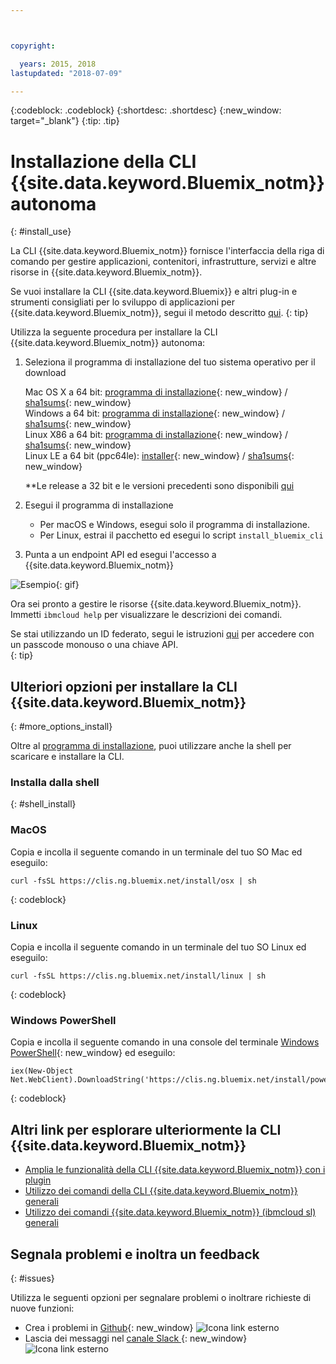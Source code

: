 ```yaml
---



copyright:

  years: 2015, 2018
lastupdated: "2018-07-09"

---
```


{:codeblock: .codeblock}
{:shortdesc: .shortdesc}
{:new_window: target="_blank"}
{:tip: .tip}


# Installazione della CLI {{site.data.keyword.Bluemix_notm}} autonoma
{: #install_use}

La CLI {{site.data.keyword.Bluemix_notm}} fornisce l'interfaccia della riga di comando per gestire applicazioni, contenitori, infrastrutture, servizi e altre risorse in {{site.data.keyword.Bluemix_notm}}.

Se vuoi installare la CLI {{site.data.keyword.Bluemix}} e altri plug-in e strumenti consigliati per lo sviluppo di applicazioni per {{site.data.keyword.Bluemix_notm}}, segui il metodo descritto [qui](/docs/cli/index.html).
{: tip}

Utilizza la seguente procedura per installare la CLI {{site.data.keyword.Bluemix_notm}} autonoma:

1. Seleziona il programma di installazione del tuo sistema operativo per il download

   Mac OS X a 64 bit: [programma di installazione](https://clis.ng.bluemix.net/download/bluemix-cli/latest/osx){: new_window} / [sha1sums](https://clis.ng.bluemix.net/download/bluemix-cli/latest/osx/checksum){: new_window} <br>
   Windows a 64 bit: [programma di installazione](https://clis.ng.bluemix.net/download/bluemix-cli/latest/win64){: new_window} / [sha1sums](https://clis.ng.bluemix.net/download/bluemix-cli/latest/win64/checksum){: new_window} <br>
   Linux X86 a 64 bit: [programma di installazione](https://clis.ng.bluemix.net/download/bluemix-cli/latest/linux64){: new_window} / [sha1sums](https://clis.ng.bluemix.net/download/bluemix-cli/latest/linux64/checksum){: new_window} <br>
   Linux LE a 64 bit (ppc64le): [installer](https://clis.ng.bluemix.net/download/bluemix-cli/latest/ppc64le){: new_window} / [sha1sums](https://clis.ng.bluemix.net/download/bluemix-cli/latest/ppc64le/checksum){: new_window} <br>

   **Le release a 32 bit e le versioni precedenti sono disponibili [qui](all_versions.html)

1. Esegui il programma di installazione
   * Per macOS e Windows, esegui solo il programma di installazione.
   * Per Linux, estrai il pacchetto ed esegui lo script `install_bluemix_cli`

1. Punta a un endpoint API ed esegui l'accesso a {{site.data.keyword.Bluemix_notm}}

  ![Esempio](example.gif){: gif}

Ora sei pronto a gestire le risorse {{site.data.keyword.Bluemix_notm}}. Immetti `ibmcloud help` per visualizzare le descrizioni dei comandi.

Se stai utilizzando un ID federato, segui le istruzioni [qui](https://console.bluemix.net/docs/iam/login_fedid.html#federated_id) per accedere con un passcode monouso o una chiave API.  
{: tip}

## Ulteriori opzioni per installare la CLI {{site.data.keyword.Bluemix_notm}}
{: #more_options_install}


Oltre al [programma di installazione](install_use_cli.html#getting_started), puoi utilizzare anche la shell per scaricare e installare la CLI. 


### Installa dalla shell
{: #shell_install}


### MacOS

Copia e incolla il seguente comando in un terminale del tuo SO Mac ed eseguilo:

```
curl -fsSL https://clis.ng.bluemix.net/install/osx | sh
```
{: codeblock}

### Linux

Copia e incolla il seguente comando in un terminale del tuo SO Linux ed eseguilo:

```
curl -fsSL https://clis.ng.bluemix.net/install/linux | sh
```
{: codeblock}

### Windows PowerShell

Copia e incolla il seguente comando in una console del terminale [Windows PowerShell](https://msdn.microsoft.com/en-us/powershell/scripting/getting-started/getting-started-with-windows-powershell){: new_window} ed eseguilo:

```
iex(New-Object Net.WebClient).DownloadString('https://clis.ng.bluemix.net/install/powershell')
```
{: codeblock}

## Altri link per esplorare ulteriormente la CLI {{site.data.keyword.Bluemix_notm}}

* [Amplia le funzionalità della CLI {{site.data.keyword.Bluemix_notm}} con i plugin](/docs/cli/reference/bluemix_cli/extend_cli.html)
* [Utilizzo dei comandi della CLI {{site.data.keyword.Bluemix_notm}} generali](/docs/cli/reference/bluemix_cli/bx_cli.html)
* [Utilizzo dei comandi {{site.data.keyword.Bluemix_notm}} (ibmcloud sl) generali](/docs/cli/reference/softlayer/index.html)


## Segnala problemi e inoltra un feedback
{: #issues}

Utilizza le seguenti opzioni per segnalare problemi o inoltrare richieste di nuove funzioni:
 * Crea i problemi in [Github](https://github.com/IBM-Bluemix/bluemix-cli-release/issues){: new_window} ![Icona link esterno](../../../icons/launch-glyph.svg)
 * Lascia dei messaggi nel [canale Slack ](https://dwopen.slack.com/messages/bluemix-cli/){: new_window} ![Icona link esterno](../../../icons/launch-glyph.svg)
